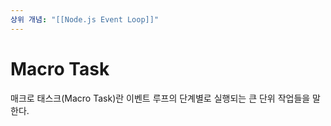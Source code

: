 ```yaml
---
상위 개념: "[[Node.js Event Loop]]"
---
```

# Macro Task
매크로 태스크(Macro Task)란 이벤트 루프의 단계별로 실행되는 큰 단위 작업들을 말한다. 